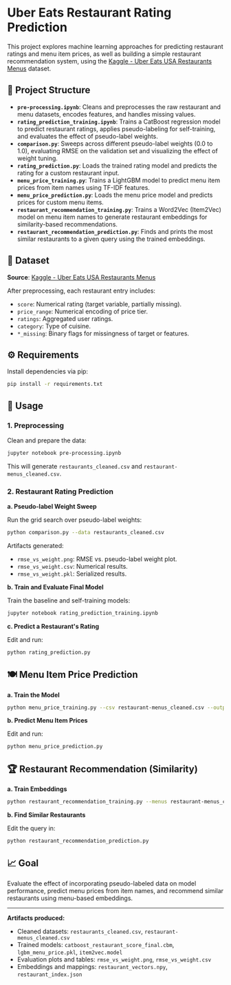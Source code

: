 # Uber Eats Restaurant Rating Prediction

This project explores machine learning approaches for predicting restaurant ratings and menu item prices, as well as building a simple restaurant recommendation system, using the [Kaggle - Uber Eats USA Restaurants Menus](https://www.kaggle.com/datasets/ahmedshahriarsakib/uber-eats-usa-restaurants-menus) dataset.

## 🧠 Project Structure

- **`pre-processing.ipynb`**: Cleans and preprocesses the raw restaurant and menu datasets, encodes features, and handles missing values.
- **`rating_prediction_training.ipynb`**: Trains a CatBoost regression model to predict restaurant ratings, applies pseudo-labeling for self-training, and evaluates the effect of pseudo-label weights.
- **`comparison.py`**: Sweeps across different pseudo-label weights (0.0 to 1.0), evaluating RMSE on the validation set and visualizing the effect of weight tuning.
- **`rating_prediction.py`**: Loads the trained rating model and predicts the rating for a custom restaurant input.
- **`menu_price_training.py`**: Trains a LightGBM model to predict menu item prices from item names using TF-IDF features.
- **`menu_price_prediction.py`**: Loads the menu price model and predicts prices for custom menu items.
- **`restaurant_recommendation_training.py`**: Trains a Word2Vec (Item2Vec) model on menu item names to generate restaurant embeddings for similarity-based recommendations.
- **`restaurant_recommendation_prediction.py`**: Finds and prints the most similar restaurants to a given query using the trained embeddings.

## 📁 Dataset

**Source**: [Kaggle - Uber Eats USA Restaurants Menus](https://www.kaggle.com/datasets/ahmedshahriarsakib/uber-eats-usa-restaurants-menus)

After preprocessing, each restaurant entry includes:

- `score`: Numerical rating (target variable, partially missing).
- `price_range`: Numerical encoding of price tier.
- `ratings`: Aggregated user ratings.
- `category`: Type of cuisine.
- `*_missing`: Binary flags for missingness of target or features.

## ⚙️ Requirements

Install dependencies via pip:

```bash
pip install -r requirements.txt
```

## 🚀 Usage

### 1. Preprocessing

Clean and prepare the data:

```bash
jupyter notebook pre-processing.ipynb
```

This will generate `restaurants_cleaned.csv` and `restaurant-menus_cleaned.csv`.

### 2. Restaurant Rating Prediction

**a. Pseudo-label Weight Sweep**

Run the grid search over pseudo-label weights:

```bash
python comparison.py --data restaurants_cleaned.csv
```

Artifacts generated:
- `rmse_vs_weight.png`: RMSE vs. pseudo-label weight plot.
- `rmse_vs_weight.csv`: Numerical results.
- `rmse_vs_weight.pkl`: Serialized results.

**b. Train and Evaluate Final Model**

Train the baseline and self-training models:

```bash
jupyter notebook rating_prediction_training.ipynb
```

**c. Predict a Restaurant's Rating**

Edit and run:

```bash
python rating_prediction.py
```

## 🍽️ Menu Item Price Prediction

**a. Train the Model**

```bash
python menu_price_training.py --csv restaurant-menus_cleaned.csv --output lgbm_menu_price.pkl
```

**b. Predict Menu Item Prices**

Edit and run:

```bash
python menu_price_prediction.py
```

## 🏆 Restaurant Recommendation (Similarity)

**a. Train Embeddings**

```bash
python restaurant_recommendation_training.py --menus restaurant-menus_cleaned.csv --restaurants restaurants_cleaned.csv
```

**b. Find Similar Restaurants**

Edit the query in:

```bash
python restaurant_recommendation_prediction.py
```

## 📈 Goal

Evaluate the effect of incorporating pseudo-labeled data on model performance, predict menu prices from item names, and recommend similar restaurants using menu-based embeddings.

---
**Artifacts produced:**  
- Cleaned datasets: `restaurants_cleaned.csv`, `restaurant-menus_cleaned.csv`  
- Trained models: `catboost_restaurant_score_final.cbm`, `lgbm_menu_price.pkl`, `item2vec.model`  
- Evaluation plots and tables: `rmse_vs_weight.png`, `rmse_vs_weight.csv`  
- Embeddings and mappings: `restaurant_vectors.npy`, `restaurant_index.json`